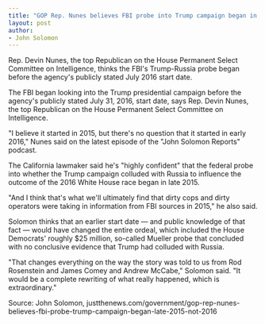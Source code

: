 ```yaml
---
title: "GOP Rep. Nunes believes FBI probe into Trump campaign began in late 2015, not 2016"
layout: post
author:
- John Solomon
---
```


Rep. Devin Nunes, the top Republican on the House Permanent Select Committee on Intelligence, thinks the FBI's Trump-Russia probe began before the agency's publicly stated July 2016 start date.

The FBI began looking into the Trump presidential campaign before the agency's publicly stated July 31, 2016, start date, says Rep. Devin Nunes, the top Republican on the House Permanent Select Committee on Intelligence.

"I believe it started in 2015, but there's no question that it started in early 2016," Nunes said on the latest episode of the "John Solomon Reports" podcast.

The California lawmaker said he's "highly confident" that the federal probe into whether the Trump campaign colluded with Russia to influence the outcome of the 2016 White House race began in late 2015.

"And I think that's what we'll ultimately find that dirty cops and dirty operators were taking in information from FBI sources in 2015," he also said.

Solomon thinks that an earlier start date — and public knowledge of that fact — would have changed the entire ordeal, which included the House Democrats' roughly $25 million, so-called Mueller probe that concluded with no conclusive evidence that Trump had colluded with Russia.

"That changes everything on the way the story was told to us from Rod Rosenstein and James Comey and Andrew McCabe," Solomon said. "It would be a complete rewriting of what really happened, which is extraordinary."

Source: John Solomon, justthenews.com/government/gop-rep-nunes-believes-fbi-probe-trump-campaign-began-late-2015-not-2016
